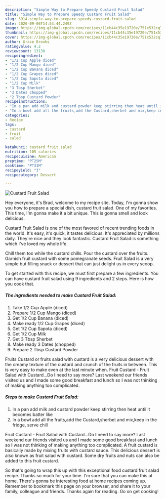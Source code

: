 ```yaml
---
description: "Simple Way to Prepare Speedy Custard Fruit Salad"
title: "Simple Way to Prepare Speedy Custard Fruit Salad"
slug: 3914-simple-way-to-prepare-speedy-custard-fruit-salad
date: 2020-09-06T14:53:44.249Z
image: https://img-global.cpcdn.com/recipes/11cb44c35e19720e/751x532cq70/custard-fruit-salad-recipe-main-photo.jpg
thumbnail: https://img-global.cpcdn.com/recipes/11cb44c35e19720e/751x532cq70/custard-fruit-salad-recipe-main-photo.jpg
cover: https://img-global.cpcdn.com/recipes/11cb44c35e19720e/751x532cq70/custard-fruit-salad-recipe-main-photo.jpg
author: Grace Brooks
ratingvalue: 4.2
reviewcount: 13138
recipeingredient:
- "1/2 Cup Apple diced"
- "1/2 Cup Mango diced"
- "1/2 Cup Banana diced"
- "1/2 Cup Grapes diced"
- "1/2 Cup Sapota diced"
- "1/2 Cup Milk"
- "3 Tbsp Sherbet"
- "3 Dates chopped"
- "2 Tbsp Custard Powder"
recipeinstructions:
- "In a pan add milk and custard powder keep stirring then heat until it becomes batter like"
- "In a bowl add all the fruits,add the Custard,sherbet and mix,keep in the fridge, serve chill"
categories:
- Recipe
tags:
- custard
- fruit
- salad

katakunci: custard fruit salad 
nutrition: 105 calories
recipecuisine: American
preptime: "PT25M"
cooktime: "PT31M"
recipeyield: "3"
recipecategory: Dessert

---
```



![Custard Fruit Salad](https://img-global.cpcdn.com/recipes/11cb44c35e19720e/751x532cq70/custard-fruit-salad-recipe-main-photo.jpg)

Hey everyone, it's Brad, welcome to my recipe site. Today, I'm gonna show you how to prepare a special dish, custard fruit salad. One of my favorites. This time, I'm gonna make it a bit unique. This is gonna smell and look delicious.

Custard Fruit Salad is one of the most favored of recent trending foods in the world. It's easy, it's quick, it tastes delicious. It's appreciated by millions daily. They're nice and they look fantastic. Custard Fruit Salad is something which I've loved my whole life.

Chill them too while the custard chills. Pour the custard over the fruits. Garnish fruit custard with some pomegranate seeds. Fruit Salad is a very simple but filling snack or dessert that can just delight us in every scoop.


To get started with this recipe, we must first prepare a few ingredients. You can have custard fruit salad using 9 ingredients and 2 steps. Here is how you cook that.

<!--inarticleads1-->

##### The ingredients needed to make Custard Fruit Salad:

1. Take 1/2 Cup Apple (diced)
1. Prepare 1/2 Cup Mango (diced)
1. Get 1/2 Cup Banana (diced)
1. Make ready 1/2 Cup Grapes (diced)
1. Get 1/2 Cup Sapota (diced)
1. Get 1/2 Cup Milk
1. Get 3 Tbsp Sherbet
1. Make ready 3 Dates (chopped)
1. Prepare 2 Tbsp Custard Powder


Fruits Custard or fruits salad with custard is a very delicious dessert with the creamy texture of the custard and crunch of the fruits in between. This is very easy to make even at the last minute when. Fruit Custard - Fruit Salad with Custard…Do I need to say more? Last weekend our friends visited us and I made some good breakfast and lunch so I was not thinking of making anything too complicated. 

<!--inarticleads2-->

##### Steps to make Custard Fruit Salad:

1. In a pan add milk and custard powder keep stirring then heat until it becomes batter like
1. In a bowl add all the fruits,add the Custard,sherbet and mix,keep in the fridge, serve chill


Fruit Custard - Fruit Salad with Custard…Do I need to say more? Last weekend our friends visited us and I made some good breakfast and lunch so I was not thinking of making anything too complicated. A fruit custard is basically made by mixing fruits with custard sauce. This delicious dessert is also known as fruit salad with custard. Some dry fruits and nuts can also be added to this fruit custard. 

So that's going to wrap this up with this exceptional food custard fruit salad recipe. Thanks so much for your time. I'm sure that you can make this at home. There's gonna be interesting food at home recipes coming up. Remember to bookmark this page on your browser, and share it to your family, colleague and friends. Thanks again for reading. Go on get cooking!

